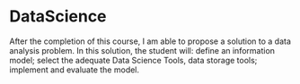 # DataScience
After the completion of this course, I am able to propose a solution to a data analysis  problem. In this solution, the student will: define an information model; select the adequate Data Science Tools, data storage tools; implement and evaluate the model.
